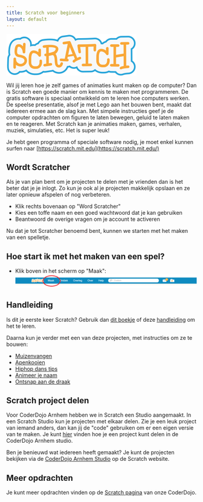 ```yaml
---
title: Scratch voor beginners
layout: default
---
```

![Scratch](/static/img/scratch-logo.svg)

Wil jij leren hoe je zelf games of animaties kunt maken op de computer? Dan is Scratch een goede manier om kennis te maken met programmeren. De gratis software is speciaal ontwikkeld om te leren hoe computers werken. De speelse presentatie, alsof je met Lego aan het bouwen bent, maakt dat iedereen ermee aan de slag kan. Met simpele instructies geef je de computer opdrachten om figuren te laten bewegen, geluid te laten maken en te reageren. Met Scratch kan je animaties maken, games, verhalen, muziek, simulaties, etc. Het is super leuk!

Je hebt geen programma of speciale software nodig, je moet enkel kunnen surfen naar [https://scratch.mit.edu](https://scratch.mit.edu/)

Wordt Scratcher
---------------
Als je van plan bent om je projecten te delen met je vrienden dan is het beter dat je je inlogt. Zo kun je ook al je projecten makkelijk opslaan en ze later opnieuw afspelen of nog verbeteren.

- Klik rechts bovenaan op "Word Scratcher"
- Kies een toffe naam en een goed wachtwoord dat je kan gebruiken
- Beantwoord de overige vragen om je account te activeren

Nu dat je tot Scratcher benoemd bent, kunnen we starten met het maken van een spelletje.

Hoe start ik met het maken van een spel?
----------------------------------------
- Klik boven in het scherm op "Maak": ![Klik op "Maak"](/static/img/scratch-maak-1.png)

Handleiding
-----------
Is dit je eerste keer Scratch? Gebruik dan [dit boekje](http://mmi.tudelft.nl/scratch/Scratch%20boekje%20TU%20Delft.pdf) of deze [handleiding](/static/pdf/Programmeren-met-Scratch.pdf) om het te leren.

Daarna kun je verder met een van deze projecten, met instructies om ze te bouwen:

- [Muizenvangen](/static/pdf/Muizenvangen-kaartenset.pdf)
- [Apenkooien](/static/pdf/Boek_apenkooien.pdf)
- [Hiphop dans tips](/static/pdf/hiphop-dans_tips_kaarten.pdf)
- [Animeer je naam](/static/pdf/animeer-je-naam-kaarten.pdf)
- [Ontsnap aan de draak](/static/pdf/Boek_ontsnap-aan-de-draak.pdf)

Scratch project delen
---------------------
Voor CoderDojo Arnhem hebben we in Scratch een Studio aangemaakt. In een Scratch Studio kun je projecten met elkaar delen. Zie je een leuk project van iemand anders, dan kan jij de "code" gebruiken om er een eigen versie van te maken. Je kunt [hier](/static/pdf/ScratchProjectDelen.pdf) vinden hoe je een project kunt delen in de CoderDojo Arnhem studio.

Ben je benieuwd wat iedereen heeft gemaakt? Je kunt de projecten bekijken via de [CoderDojo Arnhem Studio](https://scratch.mit.edu/studios/2502768) op de Scratch website.

Meer opdrachten
---------------
Je kunt meer opdrachten vinden op de [Scratch pagina](/materiaal/scratch) van onze CoderDojo.
